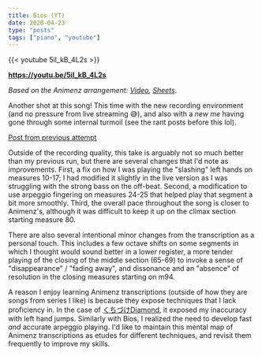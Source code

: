 ```yaml
---
title: ßios (YT)
date: 2020-04-23
type: "posts"
tags: ["piano", "youtube"]
---
```


{{< youtube 5il_kB_4L2s >}}

**https://youtu.be/5il_kB_4L2s**

_Based on the Animenz arrangement: [Video](https://youtu.be/DcjUOdeq6G8), [Sheets](https://sheet.host/sheet/1uMLWW)_.

Another shot at this song! This time with the new recording environment (and no pressure from live streaming 😅), and also with a _new me_ having gone through some internal turmoil (see the rant posts before this lol).

[Post from previous attempt](/posts/2019-10-13_bios/)

Outside of the recording quality, this take is arguably not so much better than my previous run, but there are several changes that I'd note as improvements. First, a fix on how I was playing the "slashing" left hands on measures 10-17; I had modified it slightly in the live version as I was struggling with the strong bass on the off-beat. Second, a modification to use arpeggio fingering on measures 24-25 that helped play that segment a bit more smoothly. Third, the overall pace throughout the song is closer to Animenz's, although it was difficult to keep it up on the climax section starting measure 80.

There are also several intentional minor changes from the transcription as a personal touch. This includes a few octave shifts on some segments in which I thought would sound better in a lower register, a more tender playing of the closing of the middle section (65-69) to invoke a sense of "disappearance" / "fading away", and dissonance and an "absence" of resolution in the closing measures starting on m94.

A reason I enjoy learning Animenz transcriptions (outside of how they are songs from series I like) is because they expose techniques that I lack proficiency in. In the case of [くちづけDiamond](/posts/2020-02-14_weaver/), it exposed my inaccuracy with left hand jumps. Similarly with Bios, I realized the need to develop fast *and* accurate arpeggio playing. I'd like to maintain this mental map of Animenz transcriptions as etudes for different techniques, and revisit them frequently to improve my skills.
